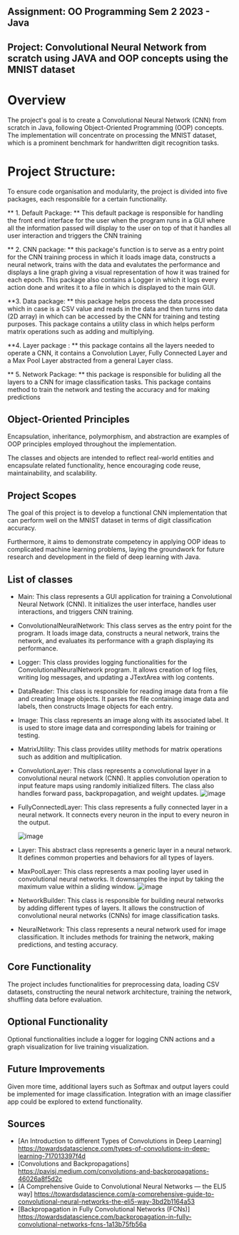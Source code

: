 ## Assignment: OO Programming Sem 2 2023 - Java

## Project: Convolutional Neural Network from scratch using JAVA and OOP concepts using the MNIST dataset

# Overview
The project's goal is to create a Convolutional Neural Network (CNN) from scratch in Java, following Object-Oriented Programming (OOP) concepts. The implementation will concentrate on processing the MNIST dataset, which is a prominent benchmark for handwritten digit recognition tasks.

# Project Structure:
To ensure code organisation and modularity, the project is divided into five packages, each responsible for a certain functionality.

** 1. Default Package: ** This default package is responsible for handling the front end interface for the user when the program runs in a GUI where all the information passed will display to the user on top of that it handles all user interaction and triggers the CNN training

** 2. CNN package: ** this package's function is to serve as a entry point for the CNN training process in which it loads image data, constructs a neural network, trains with the data and evalutates the performance and displays a line graph giving a visual representation of how it was trained for each epoch. This package also contains a Logger in which it logs every action done and writes it to a file in which is displayed to the main GUI.

**3. Data package: ** this package helps process the data processed which in case is a CSV value and reads in the data and then turns into data (2D array) in which can be accessed by the CNN for training and testing purposes. This package contains a utility class in which helps perform matrix operations such as adding and multiplying. 

**4. Layer package : ** this package contains all the layers needed to operate a CNN, it contains a Convolution Layer, Fully Connected Layer and a Max Pool Layer abstracted from a general Layer class.

** 5. Network Package: ** this package is responsible for buliding all the layers to a CNN for image classification tasks. This package contains method to train the network and testing the accuracy and for making predictions

## Object-Oriented Principles
Encapsulation, inheritance, polymorphism, and abstraction are examples of OOP principles employed throughout the implementation. 

The classes and objects are intended to reflect real-world entities and encapsulate related functionality, hence encouraging code reuse, maintainability, and scalability.

## Project Scopes 
The goal of this project is to develop a functional CNN implementation that can perform well on the MNIST dataset in terms of digit classification accuracy.

Furthermore, it aims to demonstrate competency in applying OOP ideas to complicated machine learning problems, laying the groundwork for future research and development in the field of deep learning with Java.

## List of classes
* Main: This class represents a GUI application for training a Convolutional Neural Network (CNN). It initializes the user interface, handles user interactions, and triggers CNN training.
* ConvolutionalNeuralNetwork:  This class serves as the entry point for the program. It loads image data, constructs a neural network, trains the network, and evaluates its performance with a graph displaying its performance.
* Logger: This class provides logging functionalities for the ConvolutionalNeuralNetwork program. It allows creation of log files, writing log messages, and updating a JTextArea with log contents.
* DataReader: This class is responsible for reading image data from a file and creating Image objects. It parses the file containing image data and labels, then constructs Image objects for each entry.
* Image: This class represents an image along with its associated label. It is used to store image data and corresponding labels for training or testing.
* MatrixUtility: This class provides utility methods for matrix operations such as addition and multiplication.
* ConvolutionLayer: This class represents a convolutional layer in a convolutional neural network (CNN). It applies convolution operation to input feature maps using randomly initialized filters. The class also handles forward pass, backpropagation, and weight updates.
  ![image](https://github.com/Hiroshinoharu/machineLearningProject/assets/101023145/2a95f895-6fa5-4918-9d63-4a7c299319d7)
* FullyConnectedLayer: This class represents a fully connected layer in a neural network. It connects every neuron in the input to every neuron in the output.

  ![image](https://github.com/Hiroshinoharu/machineLearningProject/assets/101023145/0a692528-54f6-404d-82fe-e30994c0e071)
* Layer: This abstract class represents a generic layer in a neural network. It defines common properties and behaviors for all types of layers.
* MaxPoolLayer: This class represents a max pooling layer used in convolutional neural networks. It downsamples the input by taking the maximum value within a sliding window.
  ![image](https://github.com/Hiroshinoharu/machineLearningProject/assets/101023145/bc43fff2-3e88-4cb1-bb79-bf6a15ba0d5a)

* NetworkBuilder: This class is responsible for building neural networks by adding different types of layers. It allows the construction of convolutional neural networks (CNNs) for image classification tasks.
* NeuralNetwork: This class represents a neural network used for image classification. It includes methods for training the network, making predictions, and testing accuracy.

## Core Functionality
The project includes functionalities for preprocessing data, loading CSV datasets, constructing the neural network architecture, training the network, shuffling data before evaluation.

## Optional Functionality
Optional functionalities include a logger for logging CNN actions and a graph visualization for live training visualization.

## Future Improvements
Given more time, additional layers such as Softmax and output layers could be implemented for image classification. Integration with an image classifier app could be explored to extend functionality. 

## Sources
- [An Introduction to different Types of Convolutions in Deep Learning] https://towardsdatascience.com/types-of-convolutions-in-deep-learning-717013397f4d
- [Convolutions and Backpropagations] https://pavisj.medium.com/convolutions-and-backpropagations-46026a8f5d2c
- [A Comprehensive Guide to Convolutional Neural Networks — the ELI5 way] https://towardsdatascience.com/a-comprehensive-guide-to-convolutional-neural-networks-the-eli5-way-3bd2b1164a53
- [Backpropagation in Fully Convolutional Networks (FCNs)] https://towardsdatascience.com/backpropagation-in-fully-convolutional-networks-fcns-1a13b75fb56a

